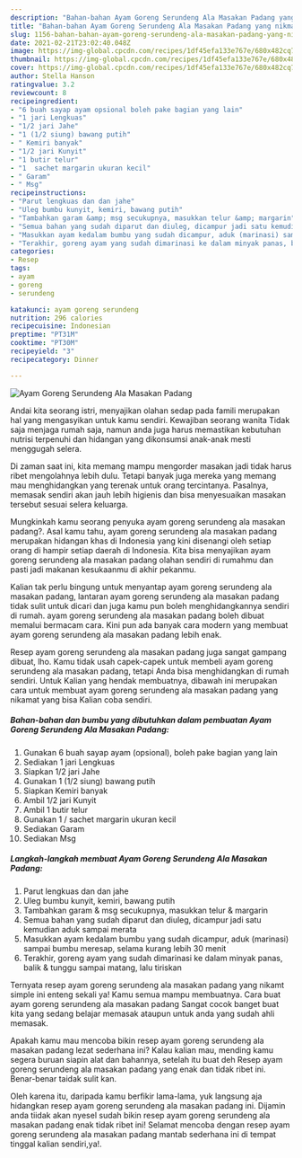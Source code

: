 ```yaml
---
description: "Bahan-bahan Ayam Goreng Serundeng Ala Masakan Padang yang nikmat Untuk Jualan"
title: "Bahan-bahan Ayam Goreng Serundeng Ala Masakan Padang yang nikmat Untuk Jualan"
slug: 1156-bahan-bahan-ayam-goreng-serundeng-ala-masakan-padang-yang-nikmat-untuk-jualan
date: 2021-02-21T23:02:40.048Z
image: https://img-global.cpcdn.com/recipes/1df45efa133e767e/680x482cq70/ayam-goreng-serundeng-ala-masakan-padang-foto-resep-utama.jpg
thumbnail: https://img-global.cpcdn.com/recipes/1df45efa133e767e/680x482cq70/ayam-goreng-serundeng-ala-masakan-padang-foto-resep-utama.jpg
cover: https://img-global.cpcdn.com/recipes/1df45efa133e767e/680x482cq70/ayam-goreng-serundeng-ala-masakan-padang-foto-resep-utama.jpg
author: Stella Hanson
ratingvalue: 3.2
reviewcount: 8
recipeingredient:
- "6 buah sayap ayam opsional boleh pake bagian yang lain"
- "1 jari Lengkuas"
- "1/2 jari Jahe"
- "1 (1/2 siung) bawang putih"
- " Kemiri banyak"
- "1/2 jari Kunyit"
- "1 butir telur"
- "1  sachet margarin ukuran kecil"
- " Garam"
- " Msg"
recipeinstructions:
- "Parut lengkuas dan dan jahe"
- "Uleg bumbu kunyit, kemiri, bawang putih"
- "Tambahkan garam &amp; msg secukupnya, masukkan telur &amp; margarin"
- "Semua bahan yang sudah diparut dan diuleg, dicampur jadi satu kemudian aduk sampai merata"
- "Masukkan ayam kedalam bumbu yang sudah dicampur, aduk (marinasi) sampai bumbu meresap, selama kurang lebih 30 menit"
- "Terakhir, goreng ayam yang sudah dimarinasi ke dalam minyak panas, balik &amp; tunggu sampai matang, lalu tiriskan"
categories:
- Resep
tags:
- ayam
- goreng
- serundeng

katakunci: ayam goreng serundeng 
nutrition: 296 calories
recipecuisine: Indonesian
preptime: "PT31M"
cooktime: "PT30M"
recipeyield: "3"
recipecategory: Dinner

---
```



![Ayam Goreng Serundeng Ala Masakan Padang](https://img-global.cpcdn.com/recipes/1df45efa133e767e/680x482cq70/ayam-goreng-serundeng-ala-masakan-padang-foto-resep-utama.jpg)

Andai kita seorang istri, menyajikan olahan sedap pada famili merupakan hal yang mengasyikan untuk kamu sendiri. Kewajiban seorang  wanita Tidak saja menjaga rumah saja, namun anda juga harus memastikan kebutuhan nutrisi terpenuhi dan hidangan yang dikonsumsi anak-anak mesti menggugah selera.

Di zaman  saat ini, kita memang mampu mengorder masakan jadi tidak harus ribet mengolahnya lebih dulu. Tetapi banyak juga mereka yang memang mau menghidangkan yang terenak untuk orang tercintanya. Pasalnya, memasak sendiri akan jauh lebih higienis dan bisa menyesuaikan masakan tersebut sesuai selera keluarga. 



Mungkinkah kamu seorang penyuka ayam goreng serundeng ala masakan padang?. Asal kamu tahu, ayam goreng serundeng ala masakan padang merupakan hidangan khas di Indonesia yang kini disenangi oleh setiap orang di hampir setiap daerah di Indonesia. Kita bisa menyajikan ayam goreng serundeng ala masakan padang olahan sendiri di rumahmu dan pasti jadi makanan kesukaanmu di akhir pekanmu.

Kalian tak perlu bingung untuk menyantap ayam goreng serundeng ala masakan padang, lantaran ayam goreng serundeng ala masakan padang tidak sulit untuk dicari dan juga kamu pun boleh menghidangkannya sendiri di rumah. ayam goreng serundeng ala masakan padang boleh dibuat memalui bermacam cara. Kini pun ada banyak cara modern yang membuat ayam goreng serundeng ala masakan padang lebih enak.

Resep ayam goreng serundeng ala masakan padang juga sangat gampang dibuat, lho. Kamu tidak usah capek-capek untuk membeli ayam goreng serundeng ala masakan padang, tetapi Anda bisa menghidangkan di rumah sendiri. Untuk Kalian yang hendak membuatnya, dibawah ini merupakan cara untuk membuat ayam goreng serundeng ala masakan padang yang nikamat yang bisa Kalian coba sendiri.

<!--inarticleads1-->

##### Bahan-bahan dan bumbu yang dibutuhkan dalam pembuatan Ayam Goreng Serundeng Ala Masakan Padang:

1. Gunakan 6 buah sayap ayam (opsional), boleh pake bagian yang lain
1. Sediakan 1 jari Lengkuas
1. Siapkan 1/2 jari Jahe
1. Gunakan 1 (1/2 siung) bawang putih
1. Siapkan  Kemiri banyak
1. Ambil 1/2 jari Kunyit
1. Ambil 1 butir telur
1. Gunakan 1 / sachet margarin ukuran kecil
1. Sediakan  Garam
1. Sediakan  Msg




<!--inarticleads2-->

##### Langkah-langkah membuat Ayam Goreng Serundeng Ala Masakan Padang:

1. Parut lengkuas dan dan jahe
1. Uleg bumbu kunyit, kemiri, bawang putih
1. Tambahkan garam &amp; msg secukupnya, masukkan telur &amp; margarin
1. Semua bahan yang sudah diparut dan diuleg, dicampur jadi satu kemudian aduk sampai merata
1. Masukkan ayam kedalam bumbu yang sudah dicampur, aduk (marinasi) sampai bumbu meresap, selama kurang lebih 30 menit
1. Terakhir, goreng ayam yang sudah dimarinasi ke dalam minyak panas, balik &amp; tunggu sampai matang, lalu tiriskan




Ternyata resep ayam goreng serundeng ala masakan padang yang nikamt simple ini enteng sekali ya! Kamu semua mampu membuatnya. Cara buat ayam goreng serundeng ala masakan padang Sangat cocok banget buat kita yang sedang belajar memasak ataupun untuk anda yang sudah ahli memasak.

Apakah kamu mau mencoba bikin resep ayam goreng serundeng ala masakan padang lezat sederhana ini? Kalau kalian mau, mending kamu segera buruan siapin alat dan bahannya, setelah itu buat deh Resep ayam goreng serundeng ala masakan padang yang enak dan tidak ribet ini. Benar-benar taidak sulit kan. 

Oleh karena itu, daripada kamu berfikir lama-lama, yuk langsung aja hidangkan resep ayam goreng serundeng ala masakan padang ini. Dijamin anda tiidak akan nyesel sudah bikin resep ayam goreng serundeng ala masakan padang enak tidak ribet ini! Selamat mencoba dengan resep ayam goreng serundeng ala masakan padang mantab sederhana ini di tempat tinggal kalian sendiri,ya!.

